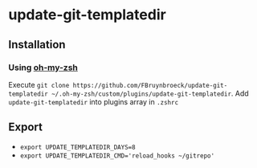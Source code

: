 update-git-templatedir
======================


## Installation

### Using [oh-my-zsh](https://github.com/robbyrussell/oh-my-zsh)

Execute `git clone https://github.com/FBruynbroeck/update-git-templatedir ~/.oh-my-zsh/custom/plugins/update-git-templatedir`. Add `update-git-templatedir` into plugins array in `.zshrc`

## Export

- `export UPDATE_TEMPLATEDIR_DAYS=8`
- `export UPDATE_TEMPLATEDIR_CMD='reload_hooks ~/gitrepo'`
